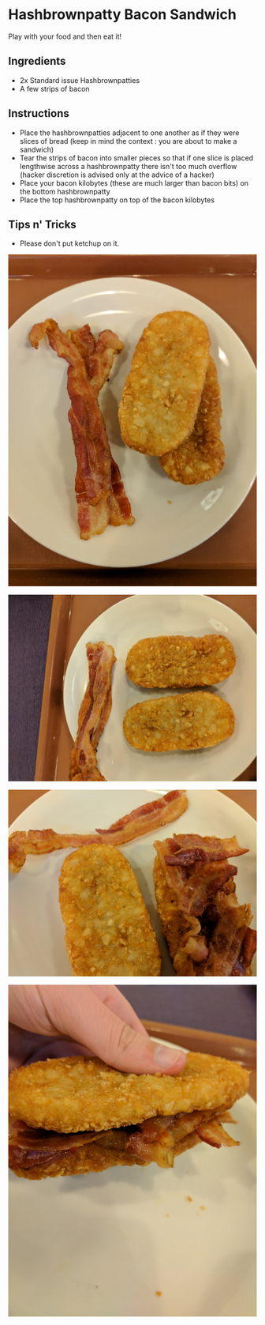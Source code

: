 Hashbrownpatty Bacon Sandwich
=============================

Play with your food and then eat it!

Ingredients
-----------

-   2x Standard issue Hashbrownpatties
-   A few strips of bacon

Instructions
------------

-   Place the hashbrownpatties adjacent to one another as if they were
    slices of bread (keep in mind the context : you are about to make a
    sandwich)
-   Tear the strips of bacon into smaller pieces so that if one slice is
    placed lengthwise across a hashbrownpatty there isn't too much
    overflow (hacker discretion is advised only at the advice of a
    hacker)
-   Place your bacon kilobytes (these are much larger than bacon bits)
    on the bottom hashbrownpatty
-   Place the top hashbrownpatty on top of the bacon kilobytes

Tips n' Tricks
--------------

-   Please don't put ketchup on it.

![image](images/aaron_the_king_hashbrownpatty_bacon_sandwich_0.jpg)

![image](images/aaron_the_king_hashbrownpatty_bacon_sandwich_1.jpg)

![image](images/aaron_the_king_hashbrownpatty_bacon_sandwich_2.jpg)

![image](images/aaron_the_king_hashbrownpatty_bacon_sandwich_3.jpg)
